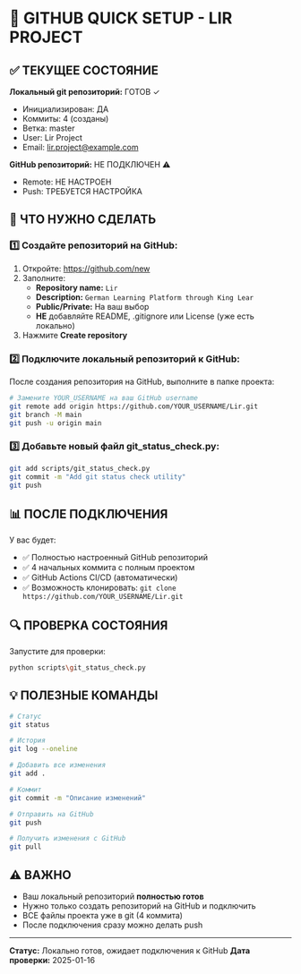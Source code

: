 # 📌 GITHUB QUICK SETUP - LIR PROJECT

## ✅ ТЕКУЩЕЕ СОСТОЯНИЕ

**Локальный git репозиторий:** ГОТОВ ✓
- Инициализирован: ДА
- Коммиты: 4 (созданы)
- Ветка: master
- User: Lir Project
- Email: lir.project@example.com

**GitHub репозиторий:** НЕ ПОДКЛЮЧЕН ⚠️
- Remote: НЕ НАСТРОЕН
- Push: ТРЕБУЕТСЯ НАСТРОЙКА

## 🚀 ЧТО НУЖНО СДЕЛАТЬ

### 1️⃣ Создайте репозиторий на GitHub:
1. Откройте: https://github.com/new
2. Заполните:
   - **Repository name:** `Lir`
   - **Description:** `German Learning Platform through King Lear`
   - **Public/Private:** На ваш выбор
   - **НЕ** добавляйте README, .gitignore или License (уже есть локально)
3. Нажмите **Create repository**

### 2️⃣ Подключите локальный репозиторий к GitHub:

После создания репозитория на GitHub, выполните в папке проекта:

```bash
# Замените YOUR_USERNAME на ваш GitHub username
git remote add origin https://github.com/YOUR_USERNAME/Lir.git
git branch -M main
git push -u origin main
```

### 3️⃣ Добавьте новый файл git_status_check.py:

```bash
git add scripts/git_status_check.py
git commit -m "Add git status check utility"
git push
```

## 📊 ПОСЛЕ ПОДКЛЮЧЕНИЯ

У вас будет:
- ✅ Полностью настроенный GitHub репозиторий
- ✅ 4 начальных коммита с полным проектом
- ✅ GitHub Actions CI/CD (автоматически)
- ✅ Возможность клонировать: `git clone https://github.com/YOUR_USERNAME/Lir.git`

## 🔍 ПРОВЕРКА СОСТОЯНИЯ

Запустите для проверки:
```bash
python scripts\git_status_check.py
```

## 💡 ПОЛЕЗНЫЕ КОМАНДЫ

```bash
# Статус
git status

# История
git log --oneline

# Добавить все изменения
git add .

# Коммит
git commit -m "Описание изменений"

# Отправить на GitHub
git push

# Получить изменения с GitHub
git pull
```

## ⚠️ ВАЖНО

- Ваш локальный репозиторий **полностью готов**
- Нужно только создать репозиторий на GitHub и подключить
- ВСЕ файлы проекта уже в git (4 коммита)
- После подключения сразу можно делать push

---
**Статус:** Локально готов, ожидает подключения к GitHub
**Дата проверки:** 2025-01-16
